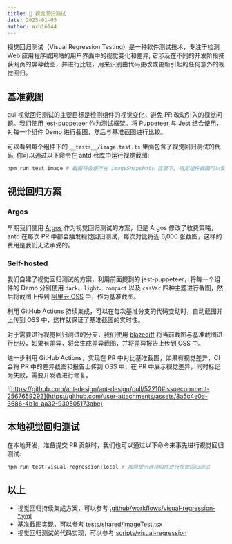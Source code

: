 ```yaml
---
title: 👀 视觉回归测试
date: 2025-01-05
author: Wxh16144
---
```


视觉回归测试（Visual Regression Testing）是一种软件测试技术，专注于检测 Web 应用程序或网站的用户界面中的视觉变化和差异, 它涉及在不同的开发阶段捕获网页的屏幕截图，并进行比较，用来识别由代码更改或更新引起的任何意外的视觉回归。

## 基准截图

gui 视觉回归测试的主要目标是检测组件的视觉变化，避免 PR 改动引入的视觉问题。我们使用 [jest-puppeteer](https://jestjs.io/docs/puppeteer) 作为测试框架。将 Puppeteer 与 Jest 结合使用，对每一个组件 Demo 进行截图，然后与基准截图进行比较。

可以看到每个组件下的 `__tests__/image.test.ts` 里面包含了视觉回归测试的代码, 你可以通过以下命令在 antd 仓库中运行视觉截图:

```bash
npm run test:image # 截图将会保存在 imageSnapshots 目录下, 指定组件截图可以使用 npm run test:image -- components/button
```

## 视觉回归方案

### Argos

早期我们使用 [Argos](https://argos-ci.com/) 作为视觉回归测试的方案，但是 Argos 修改了收费策略，antd 在每次 PR 中都会触发视觉回归测试，每次对比将近 6,000 张截图，这样的费用是我们无法承受的。

### Self-hosted

我们自建了视觉回归测试的方案，利用前面提到的 jest-puppeteer，将每一个组件的 Demo 分别使用 `dark`、`light`、`compact` 以及 `cssVar` 四种主题进行截图，然后将截图上传到 [阿里云 OSS](https://www.aliyun.com/product/oss) 中，作为基准截图。

利用 GitHub Actions 持续集成，可以在每次基准分支的代码变动时，自动截图并上传到 OSS 中，这样就保证了基准截图的实时性。

对于需要进行视觉回归测试的分支，我们使用 [blazediff](https://github.com/teimurjan/blazediff) 将当前截图与基准截图进行比较，如果有差异，将会生成差异截图，并将差异报告上传到 OSS 中。

进一步利用 GitHub Actions，实现在 PR 中对比基准截图，如果有视觉差异，CI 会将 PR 中的差异截图和报告上传到 OSS 中，在 PR 中展示视觉差异，同时标记为失败，需要开发者进行修复。

![https://github.com/ant-design/ant-design/pull/52210#issuecomment-2567659292](https://github.com/user-attachments/assets/8a5c4e0a-3686-4b1c-aa32-930505173abe)

## 本地视觉回归测试

在本地开发，准备提交 PR 贡献时，我们也可以通过以下命令来事先进行视觉回归测试:

```bash
npm run test:visual-regression:local # 按照提示选择组件进行视觉回归测试
```

## 以上

- 视觉回归持续集成方案，可以参考 [.github/workflows/visual-regression-\*.yml](https://github.com/search?q=repo%3Aant-design%2Fant-design%20path%3A%2F%5E%5C.github%5C%2Fworkflows%5C%2F%2F%20Visual%20Regression&type=code)
- 基准截图实现，可以参考 [tests/shared/imageTest.tsx](https://github.com/ant-design/ant-design/blob/46a8eff/tests/shared/imageTest.tsx#L38)
- 视觉回归测试的代码实现，可以参考 [scripts/visual-regression](https://github.com/ant-design/ant-design/tree/46a8eff/scripts/visual-regression)
